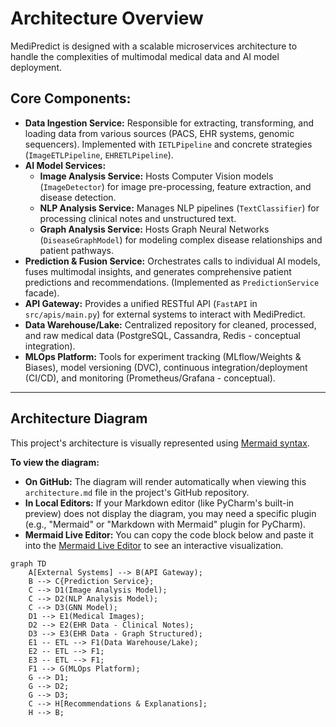 # Architecture Overview

MediPredict is designed with a scalable microservices architecture to handle the complexities of multimodal medical data and AI model deployment.

## Core Components:

* **Data Ingestion Service:** Responsible for extracting, transforming, and loading data from various sources (PACS, EHR systems, genomic sequencers). Implemented with `IETLPipeline` and concrete strategies (`ImageETLPipeline`, `EHRETLPipeline`).
* **AI Model Services:**
    * **Image Analysis Service:** Hosts Computer Vision models (`ImageDetector`) for image pre-processing, feature extraction, and disease detection.
    * **NLP Analysis Service:** Manages NLP pipelines (`TextClassifier`) for processing clinical notes and unstructured text.
    * **Graph Analysis Service:** Hosts Graph Neural Networks (`DiseaseGraphModel`) for modeling complex disease relationships and patient pathways.
* **Prediction & Fusion Service:** Orchestrates calls to individual AI models, fuses multimodal insights, and generates comprehensive patient predictions and recommendations. (Implemented as `PredictionService` facade).
* **API Gateway:** Provides a unified RESTful API (`FastAPI` in `src/apis/main.py`) for external systems to interact with MediPredict.
* **Data Warehouse/Lake:** Centralized repository for cleaned, processed, and raw medical data (PostgreSQL, Cassandra, Redis - conceptual integration).
* **MLOps Platform:** Tools for experiment tracking (MLflow/Weights & Biases), model versioning (DVC), continuous integration/deployment (CI/CD), and monitoring (Prometheus/Grafana - conceptual).

---

## Architecture Diagram

This project's architecture is visually represented using [Mermaid syntax](https://mermaid.js.org/).

**To view the diagram:**

* **On GitHub:** The diagram will render automatically when viewing this `architecture.md` file in the project's GitHub repository.
* **In Local Editors:** If your Markdown editor (like PyCharm's built-in preview) does not display the diagram, you may need a specific plugin (e.g., "Mermaid" or "Markdown with Mermaid" plugin for PyCharm).
* **Mermaid Live Editor:** You can copy the code block below and paste it into the [Mermaid Live Editor](https://mermaid.live/) to see an interactive visualization.

```mermaid
graph TD
    A[External Systems] --> B(API Gateway);
    B --> C{Prediction Service};
    C --> D1(Image Analysis Model);
    C --> D2(NLP Analysis Model);
    C --> D3(GNN Model);
    D1 --> E1(Medical Images);
    D2 --> E2(EHR Data - Clinical Notes);
    D3 --> E3(EHR Data - Graph Structured);
    E1 -- ETL --> F1(Data Warehouse/Lake);
    E2 -- ETL --> F1;
    E3 -- ETL --> F1;
    F1 --> G(MLOps Platform);
    G --> D1;
    G --> D2;
    G --> D3;
    C --> H[Recommendations & Explanations];
    H --> B;